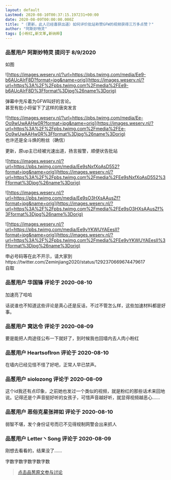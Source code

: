 ```yaml
---
layout: default
Lastmod: 2020-08-10T00:37:15.197231+00:00
date: 2020-08-09T00:00:00.000Z
title: "（更新，此人已经喜获出道）如何评价批站称赞GFW的视频获得三万多点赞？"
author: "阿斯妙特灵"
tags: [小粉红,新文革,新纳粹]
---
```



### 品葱用户 **阿斯妙特灵** 提问于 8/9/2020
    
如图  
  
![https://images.weserv.nl/?url=https://pbs.twimg.com/media/Ee9-b6AUcAIrF8D?format=jpg&name=orig](https://images.weserv.nl/?url=https%3A%2F%2Fpbs.twimg.com%2Fmedia%2FEe9-b6AUcAIrF8D%3Fformat%3Djpg%26name%3Dorig)  
  
弹幕中充斥着为GFW叫好的言论。  
甚至有批小将留下了这样的唐突发言  
  
![https://images.weserv.nl/?url=https://pbs.twimg.com/media/Ee-Oo9wUwAAHw0R?format=jpg&name=orig](https://images.weserv.nl/?url=https%3A%2F%2Fpbs.twimg.com%2Fmedia%2FEe-Oo9wUwAAHw0R%3Fformat%3Djpg%26name%3Dorig)  
也许还是全斗焕的粉丝（确信）  
  
更新，原up主已经被光速出道，扬言报警，顺便状告批站  
  
![https://images.weserv.nl/?url=https://pbs.twimg.com/media/Ee9sNxfXoAsD552?format=jpg&name=orig](https://images.weserv.nl/?url=https%3A%2F%2Fpbs.twimg.com%2Fmedia%2FEe9sNxfXoAsD552%3Fformat%3Djpg%26name%3Dorig)  
  
![https://images.weserv.nl/?url=https://pbs.twimg.com/media/Ee9sO3HXsAAusZf?format=jpg&name=orig](https://images.weserv.nl/?url=https%3A%2F%2Fpbs.twimg.com%2Fmedia%2FEe9sO3HXsAAusZf%3Fformat%3Djpg%26name%3Dorig)  
  
![https://images.weserv.nl/?url=https://pbs.twimg.com/media/Ee9vYKWUYAEesII?format=jpg&name=orig](https://images.weserv.nl/?url=https%3A%2F%2Fpbs.twimg.com%2Fmedia%2FEe9vYKWUYAEesII%3Fformat%3Djpg%26name%3Dorig)  
  
申必号码等在此不开示，请大家到https://twitter.com/Zeminjiang2020/status/1292370669674479617  
自取
    
                

### 品葱用户 **华国锋** 评论于 2020-08-10
        
加速亮了哈哈  
  
话说谁也不知道这些评论是真心还是反话，不过不管怎么样，这些加速材料都是好事。
        
                

### 品葱用户 **窝达令** 评论于 2020-08-09
        
要是能把人肉途径公布一下就好了，到时候我也回墙内去人肉小粉红
        
                

### 品葱用户 **HeartsofIron** 评论于 2020-08-10
        
在墙内已经见怪不怪了好吧，正常人早已禁声。
        
                

### 品葱用户 **siolozong** 评论于 2020-08-09
        
这个id我还有点印象，之前她也发过一个类似的视频，就是粉红的那些话术来回地说。记得还是个声音挺好听的女孩子，可惜声音越好听，就显得视频越恶心……
        
                

### 品葱用户 **恶俗克星张祥如** 评论于 2020-08-10
        
弱智不堪，发个身份证号而已不见得规制网警会出来抓人
        
                

### 品葱用户 **Letter丶Song** 评论于 2020-08-09
        
刚想去看看的，结果没了……  
  
字数字数字数字数字数
        
                





> [点击品葱原文参与讨论](https://pincong.rocks/question/29608)

